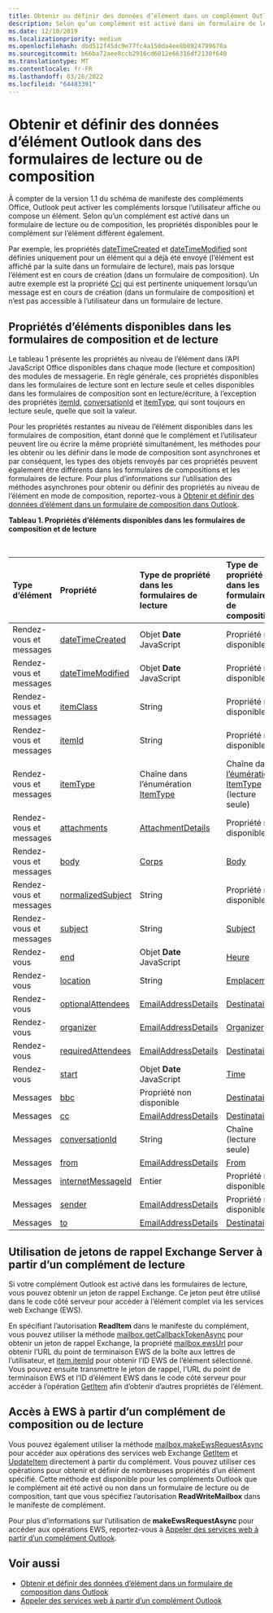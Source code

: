 ```yaml
---
title: Obtenir ou définir des données d’élément dans un complément Outlook
description: Selon qu’un complément est activé dans un formulaire de lecture ou de composition, les propriétés disponibles pour le complément sur un élément diffèrent.
ms.date: 12/10/2019
ms.localizationpriority: medium
ms.openlocfilehash: dbd512f45dc9e77fc4a150da4ee8b8924799670a
ms.sourcegitcommit: b66ba72aee8ccb2916cd6012e66316df2130f640
ms.translationtype: MT
ms.contentlocale: fr-FR
ms.lasthandoff: 03/26/2022
ms.locfileid: "64483391"
---
```

# <a name="get-and-set-outlook-item-data-in-read-or-compose-forms"></a>Obtenir et définir des données d’élément Outlook dans des formulaires de lecture ou de composition

À compter de la version 1.1 du schéma de manifeste des compléments Office, Outlook peut activer les compléments lorsque l’utilisateur affiche ou compose un élément. Selon qu’un complément est activé dans un formulaire de lecture ou de composition, les propriétés disponibles pour le complément sur l’élément diffèrent également.

Par exemple, les propriétés [dateTimeCreated](/javascript/api/requirement-sets/outlook/preview-requirement-set/office.context.mailbox.item#properties) et [dateTimeModified](/javascript/api/requirement-sets/outlook/preview-requirement-set/office.context.mailbox.item#properties) sont définies uniquement pour un élément qui a déjà été envoyé (l’élément est affiché par la suite dans un formulaire de lecture), mais pas lorsque l’élément est en cours de création (dans un formulaire de composition). Un autre exemple est la propriété [Cci](/javascript/api/requirement-sets/outlook/preview-requirement-set/office.context.mailbox.item#properties) qui est pertinente uniquement lorsqu’un message est en cours de création (dans un formulaire de composition) et n’est pas accessible à l’utilisateur dans un formulaire de lecture.

## <a name="item-properties-available-in-compose-and-read-forms"></a>Propriétés d’éléments disponibles dans les formulaires de composition et de lecture

Le tableau 1 présente les propriétés au niveau de l’élément dans l’API JavaScript Office disponibles dans chaque mode (lecture et composition) des modules de messagerie. En règle générale, ces propriétés disponibles dans les formulaires de lecture sont en lecture seule et celles disponibles dans les formulaires de composition sont en lecture/écriture, à l’exception des propriétés [itemId](/javascript/api/requirement-sets/outlook/preview-requirement-set/office.context.mailbox.item#properties), [conversationId](/javascript/api/requirement-sets/outlook/preview-requirement-set/office.context.mailbox.item#properties) et [itemType](/javascript/api/requirement-sets/outlook/preview-requirement-set/office.context.mailbox.item#properties), qui sont toujours en lecture seule, quelle que soit la valeur.

Pour les propriétés restantes au niveau de l’élément disponibles dans les formulaires de composition, étant donné que le complément et l’utilisateur peuvent lire ou écrire la même propriété simultanément, les méthodes pour les obtenir ou les définir dans le mode de composition sont asynchrones et par conséquent, les types des objets renvoyés par ces propriétés peuvent également être différents dans les formulaires de compositions et les formulaires de lecture. Pour plus d’informations sur l’utilisation des méthodes asynchrones pour obtenir ou définir des propriétés au niveau de l’élément en mode de composition, reportez-vous à [Obtenir et définir des données d’élément dans un formulaire de composition dans Outlook](get-and-set-item-data-in-a-compose-form.md).


**Tableau 1. Propriétés d’éléments disponibles dans les formulaires de composition et de lecture**

<br/>

|**Type d’élément**|**Propriété**|**Type de propriété dans les formulaires de lecture**|**Type de propriété dans les formulaires de composition**|
|:-----|:-----|:-----|:-----|
|Rendez-vous et messages|[dateTimeCreated](/javascript/api/requirement-sets/outlook/preview-requirement-set/office.context.mailbox.item#properties)|Objet **Date** JavaScript|Propriété non disponible|
|Rendez-vous et messages|[dateTimeModified](/javascript/api/requirement-sets/outlook/preview-requirement-set/office.context.mailbox.item#properties)|Objet **Date** JavaScript|Propriété non disponible|
|Rendez-vous et messages|[itemClass](/javascript/api/requirement-sets/outlook/preview-requirement-set/office.context.mailbox.item#properties)|String|Propriété non disponible|
|Rendez-vous et messages|[itemId](/javascript/api/requirement-sets/outlook/preview-requirement-set/office.context.mailbox.item#properties)|String|Propriété non disponible|
|Rendez-vous et messages|[itemType](/javascript/api/requirement-sets/outlook/preview-requirement-set/office.context.mailbox.item#properties)|Chaîne dans l’énumération [ItemType](/javascript/api/outlook/office.mailboxenums.itemtype)|Chaîne dans [l’éumération ItemType](/javascript/api/outlook/office.mailboxenums.itemtype) (lecture seule)|
|Rendez-vous et messages|[attachments](/javascript/api/requirement-sets/outlook/preview-requirement-set/office.context.mailbox.item#properties)|[AttachmentDetails](/javascript/api/outlook/office.attachmentdetails)|Propriété non disponible|
|Rendez-vous et messages|[body](/javascript/api/requirement-sets/outlook/preview-requirement-set/office.context.mailbox.item#properties)|[Corps](/javascript/api/outlook/office.body)|[Body](/javascript/api/outlook/office.body)|
|Rendez-vous et messages|[normalizedSubject](/javascript/api/requirement-sets/outlook/preview-requirement-set/office.context.mailbox.item#properties)|String|Propriété non disponible|
|Rendez-vous et messages|[subject](/javascript/api/requirement-sets/outlook/preview-requirement-set/office.context.mailbox.item#properties)|String|[Subject](/javascript/api/outlook/office.subject)|
|Rendez-vous|[end](/javascript/api/requirement-sets/outlook/preview-requirement-set/office.context.mailbox.item#properties)|Objet **Date** JavaScript|[Heure](/javascript/api/outlook/office.time)|
|Rendez-vous|[location](/javascript/api/requirement-sets/outlook/preview-requirement-set/office.context.mailbox.item#properties)|String|[Emplacement](/javascript/api/outlook/office.location)|
|Rendez-vous|[optionalAttendees](/javascript/api/requirement-sets/outlook/preview-requirement-set/office.context.mailbox.item#properties)|[EmailAddressDetails](/javascript/api/outlook/office.emailaddressdetails)|[Destinataires](/javascript/api/outlook/office.recipients)|
|Rendez-vous|[organizer](/javascript/api/requirement-sets/outlook/preview-requirement-set/office.context.mailbox.item#properties)|[EmailAddressDetails](/javascript/api/outlook/office.emailaddressdetails)|[Organizer](/javascript/api/outlook/office.organizer)|
|Rendez-vous|[requiredAttendees](/javascript/api/requirement-sets/outlook/preview-requirement-set/office.context.mailbox.item#properties)|[EmailAddressDetails](/javascript/api/outlook/office.emailaddressdetails)|[Destinataires](/javascript/api/outlook/office.recipients)|
|Rendez-vous|[start](/javascript/api/requirement-sets/outlook/preview-requirement-set/office.context.mailbox.item#properties)|Objet **Date** JavaScript|[Time](/javascript/api/outlook/office.time)|
|Messages|[bbc](/javascript/api/requirement-sets/outlook/preview-requirement-set/office.context.mailbox.item#properties)|Propriété non disponible|[Destinataires](/javascript/api/outlook/office.recipients)|
|Messages|[cc](/javascript/api/requirement-sets/outlook/preview-requirement-set/office.context.mailbox.item#properties)|[EmailAddressDetails](/javascript/api/outlook/office.emailaddressdetails)|[Destinataires](/javascript/api/outlook/office.recipients)|
|Messages|[conversationId](/javascript/api/requirement-sets/outlook/preview-requirement-set/office.context.mailbox.item#properties)|String|Chaîne (lecture seule)|
|Messages|[from](/javascript/api/requirement-sets/outlook/preview-requirement-set/office.context.mailbox.item#properties)|[EmailAddressDetails](/javascript/api/outlook/office.emailaddressdetails)|[From](/javascript/api/outlook/office.from)|
|Messages|[internetMessageId](/javascript/api/requirement-sets/outlook/preview-requirement-set/office.context.mailbox.item#properties)|Entier|Propriété non disponible|
|Messages|[sender](/javascript/api/requirement-sets/outlook/preview-requirement-set/office.context.mailbox.item#properties)|[EmailAddressDetails](/javascript/api/outlook/office.emailaddressdetails)|Propriété non disponible|
|Messages|[to](/javascript/api/requirement-sets/outlook/preview-requirement-set/office.context.mailbox.item#properties)|[EmailAddressDetails](/javascript/api/outlook/office.emailaddressdetails)|[Destinataires](/javascript/api/outlook/office.recipients)|

## <a name="use-exchange-server-callback-tokens-from-a-read-add-in"></a>Utilisation de jetons de rappel Exchange Server à partir d’un complément de lecture

Si votre complément Outlook est activé dans les formulaires de lecture, vous pouvez obtenir un jeton de rappel Exchange. Ce jeton peut être utilisé dans le code côté serveur pour accéder à l’élément complet via les services web Exchange (EWS).

En spécifiant l’autorisation **ReadItem** dans le manifeste du complément, vous pouvez utiliser la méthode [mailbox.getCallbackTokenAsync](/javascript/api/requirement-sets/outlook/preview-requirement-set/office.context.mailbox#methods) pour obtenir un jeton de rappel Exchange, la propriété [mailbox.ewsUrl](/javascript/api/requirement-sets/outlook/preview-requirement-set/office.context.mailbox#properties) pour obtenir l’URL du point de terminaison EWS de la boîte aux lettres de l’utilisateur, et [item.itemId](/javascript/api/requirement-sets/outlook/preview-requirement-set/office.context.mailbox.item#properties) pour obtenir l’ID EWS de l’élément sélectionné. Vous pouvez ensuite transmettre le jeton de rappel, l’URL du point de terminaison EWS et l’ID d’élément EWS dans le code côté serveur pour accéder à l’opération [GetItem](/exchange/client-developer/web-service-reference/getitem-operation) afin d’obtenir d’autres propriétés de l’élément.


## <a name="access-ews-from-a-read-or-compose-add-in"></a>Accès à EWS à partir d’un complément de composition ou de lecture

Vous pouvez également utiliser la méthode [mailbox.makeEwsRequestAsync](/javascript/api/requirement-sets/outlook/preview-requirement-set/office.context.mailbox#methods) pour accéder aux opérations des services web Exchange [GetItem](/exchange/client-developer/web-service-reference/getitem-operation) et [UpdateItem](/exchange/client-developer/web-service-reference/updateitem-operation) directement à partir du complément. Vous pouvez utiliser ces opérations pour obtenir et définir de nombreuses propriétés d’un élément spécifié. Cette méthode est disponible pour les compléments Outlook que le complément ait été activé ou non dans un formulaire de lecture ou de composition, tant que vous spécifiez l’autorisation **ReadWriteMailbox** dans le manifeste de complément.

Pour plus d’informations sur l’utilisation de **makeEwsRequestAsync** pour accéder aux opérations EWS, reportez-vous à [Appeler des services web à partir d’un complément Outlook](web-services.md).


## <a name="see-also"></a>Voir aussi

- [Obtenir et définir des données d’élément dans un formulaire de composition dans Outlook](get-and-set-item-data-in-a-compose-form.md)
- [Appeler des services web à partir d’un complément Outlook](web-services.md)

